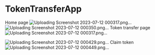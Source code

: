 # TokenTransferApp
Home page
![Uploading Screenshot 2023-07-12 000317.png…]()
![Uploading Screenshot 2023-07-12 000350.png…]()
Token transfer page
![Uploading Screenshot 2023-07-12 000317.png…]()

![Uploading Screenshot 2023-07-12 000429.png…]()
Claim token
![Uploading Screenshot 2023-07-12 000449.png…]()
